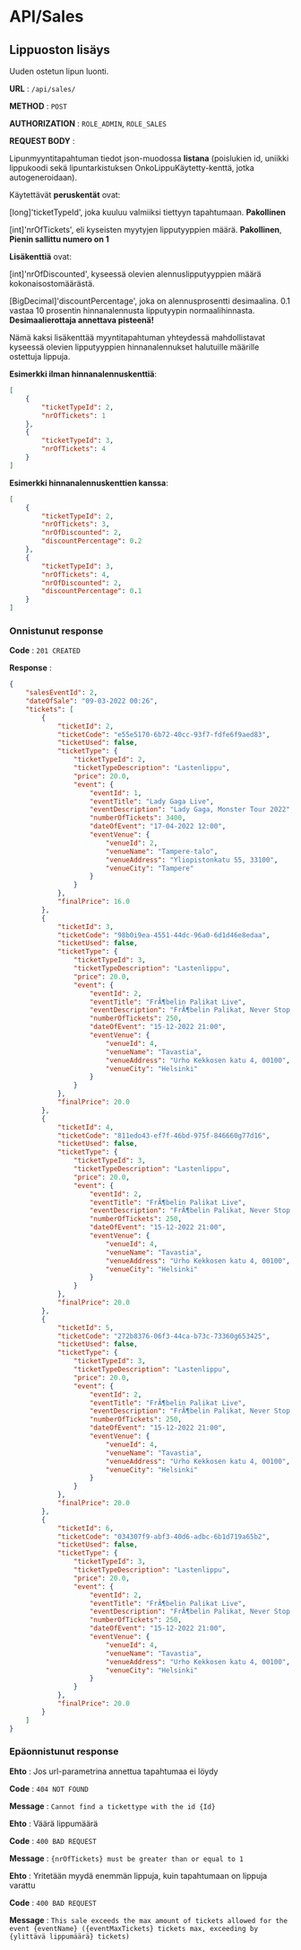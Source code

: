 # API/Sales

## Lippuoston lisäys

Uuden ostetun lipun luonti.

**URL** : `/api/sales/`

**METHOD** : `POST`

**AUTHORIZATION** : `ROLE_ADMIN`, `ROLE_SALES`

**REQUEST BODY** :

Lipunmyyntitapahtuman tiedot json-muodossa **listana** (poislukien id, uniikki lippukoodi sekä lipuntarkistuksen OnkoLippuKäytetty-kenttä, jotka autogeneroidaan).

Käytettävät **peruskentät** ovat:

[long]'ticketTypeId', joka kuuluu valmiiksi tiettyyn tapahtumaan. **Pakollinen**

[int]'nrOfTickets', eli kyseisten myytyjen lipputyyppien määrä. **Pakollinen**, **Pienin sallittu numero on 1**

**Lisäkenttiä** ovat:

[int]'nrOfDiscounted', kyseessä olevien alennuslipputyyppien määrä kokonaisostomäärästä.

[BigDecimal]'discountPercentage', joka on alennusprosentti desimaalina. 0.1 vastaa 10 prosentin hinnanalennusta lipputyypin normaalihinnasta. **Desimaalierottaja annettava pisteenä!**

Nämä kaksi lisäkenttää myyntitapahtuman yhteydessä mahdollistavat kyseessä olevien lipputyyppien hinnanalennukset halutuille määrille ostettuja lippuja.

**Esimerkki ilman hinnanalennuskenttiä**:

```json
[
    {
        "ticketTypeId": 2,
        "nrOfTickets": 1
    },
    {
        "ticketTypeId": 3,
        "nrOfTickets": 4
    }
]
```

**Esimerkki hinnanalennuskenttien kanssa**:

```json
[
    {
        "ticketTypeId": 2,
        "nrOfTickets": 3,
        "nrOfDiscounted": 2,
        "discountPercentage": 0.2
    },
    {
        "ticketTypeId": 3,
        "nrOfTickets": 4,
        "nrOfDiscounted": 2,
        "discountPercentage": 0.1
    }
]
```

### Onnistunut response

**Code** : `201 CREATED`

**Response** :

```json
{
    "salesEventId": 2,
    "dateOfSale": "09-03-2022 00:26",
    "tickets": [
        {
            "ticketId": 2,
            "ticketCode": "e55e5170-6b72-40cc-93f7-fdfe6f9aed83",
            "ticketUsed": false,
            "ticketType": {
                "ticketTypeId": 2,
                "ticketTypeDescription": "Lastenlippu",
                "price": 20.0,
                "event": {
                    "eventId": 1,
                    "eventTitle": "Lady Gaga Live",
                    "eventDescription": "Lady Gaga, Monster Tour 2022",
                    "numberOfTickets": 3400,
                    "dateOfEvent": "17-04-2022 12:00",
                    "eventVenue": {
                        "venueId": 2,
                        "venueName": "Tampere-talo",
                        "venueAddress": "Yliopistonkatu 55, 33100",
                        "venueCity": "Tampere"
                    }
                }
            },
            "finalPrice": 16.0
        },
        {
            "ticketId": 3,
            "ticketCode": "98b0i9ea-4551-44dc-96a0-6d1d46e8edaa",
            "ticketUsed": false,
            "ticketType": {
                "ticketTypeId": 3,
                "ticketTypeDescription": "Lastenlippu",
                "price": 20.0,
                "event": {
                    "eventId": 2,
                    "eventTitle": "FrÃ¶belin Palikat Live",
                    "eventDescription": "FrÃ¶belin Palikat, Never Stop The Madness",
                    "numberOfTickets": 250,
                    "dateOfEvent": "15-12-2022 21:00",
                    "eventVenue": {
                        "venueId": 4,
                        "venueName": "Tavastia",
                        "venueAddress": "Urho Kekkosen katu 4, 00100",
                        "venueCity": "Helsinki"
                    }
                }
            },
            "finalPrice": 20.0
        },
        {
            "ticketId": 4,
            "ticketCode": "811edo43-ef7f-46bd-975f-846660g77d16",
            "ticketUsed": false,
            "ticketType": {
                "ticketTypeId": 3,
                "ticketTypeDescription": "Lastenlippu",
                "price": 20.0,
                "event": {
                    "eventId": 2,
                    "eventTitle": "FrÃ¶belin Palikat Live",
                    "eventDescription": "FrÃ¶belin Palikat, Never Stop The Madness",
                    "numberOfTickets": 250,
                    "dateOfEvent": "15-12-2022 21:00",
                    "eventVenue": {
                        "venueId": 4,
                        "venueName": "Tavastia",
                        "venueAddress": "Urho Kekkosen katu 4, 00100",
                        "venueCity": "Helsinki"
                    }
                }
            },
            "finalPrice": 20.0
        },
        {
            "ticketId": 5,
            "ticketCode": "272b8376-06f3-44ca-b73c-73360g653425",
            "ticketUsed": false,
            "ticketType": {
                "ticketTypeId": 3,
                "ticketTypeDescription": "Lastenlippu",
                "price": 20.0,
                "event": {
                    "eventId": 2,
                    "eventTitle": "FrÃ¶belin Palikat Live",
                    "eventDescription": "FrÃ¶belin Palikat, Never Stop The Madness",
                    "numberOfTickets": 250,
                    "dateOfEvent": "15-12-2022 21:00",
                    "eventVenue": {
                        "venueId": 4,
                        "venueName": "Tavastia",
                        "venueAddress": "Urho Kekkosen katu 4, 00100",
                        "venueCity": "Helsinki"
                    }
                }
            },
            "finalPrice": 20.0
        },
        {
            "ticketId": 6,
            "ticketCode": "034307f9-abf3-40d6-adbc-6b1d719a65b2",
            "ticketUsed": false,
            "ticketType": {
                "ticketTypeId": 3,
                "ticketTypeDescription": "Lastenlippu",
                "price": 20.0,
                "event": {
                    "eventId": 2,
                    "eventTitle": "FrÃ¶belin Palikat Live",
                    "eventDescription": "FrÃ¶belin Palikat, Never Stop The Madness",
                    "numberOfTickets": 250,
                    "dateOfEvent": "15-12-2022 21:00",
                    "eventVenue": {
                        "venueId": 4,
                        "venueName": "Tavastia",
                        "venueAddress": "Urho Kekkosen katu 4, 00100",
                        "venueCity": "Helsinki"
                    }
                }
            },
            "finalPrice": 20.0
        }
    ]
}
```

### Epäonnistunut response

**Ehto** : Jos url-parametrina annettua tapahtumaa ei löydy

**Code** : `404 NOT FOUND`

**Message** : `Cannot find a tickettype with the id {Id}`

**Ehto** : Väärä lippumäärä

**Code** : `400 BAD REQUEST`

**Message** : `{nrOfTickets} must be greater than or equal to 1`

**Ehto** : Yritetään myydä enemmän lippuja, kuin tapahtumaan on lippuja varattu

**Code** : `400 BAD REQUEST`

**Message** : `This sale exceeds the max amount of tickets allowed for the event {eventName} ({eventMaxTickets} tickets max, exceeding by {ylittävä lippumäärä} tickets)`